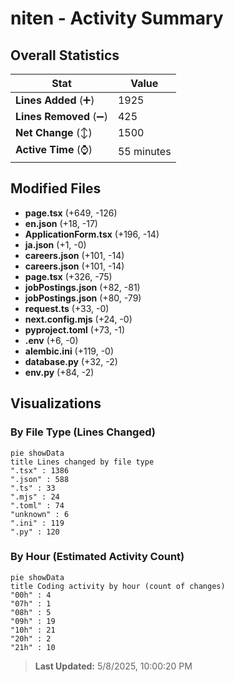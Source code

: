 # niten - Activity Summary 

## Overall Statistics

| Stat                   | Value                                                             |
| ---------------------- | ----------------------------------------------------------------- |
| **Lines Added** (➕)   | 1925                                          |
| **Lines Removed** (➖) | 425                                        |
| **Net Change** (↕)    | 1500                |
| **Active Time** (⌚)   | 55 minutes |


## Modified Files
- **page.tsx** (+649, -126)
- **en.json** (+18, -17)
- **ApplicationForm.tsx** (+196, -14)
- **ja.json** (+1, -0)
- **careers.json** (+101, -14)
- **careers.json** (+101, -14)
- **page.tsx** (+326, -75)
- **jobPostings.json** (+82, -81)
- **jobPostings.json** (+80, -79)
- **request.ts** (+33, -0)
- **next.config.mjs** (+24, -0)
- **pyproject.toml** (+73, -1)
- **.env** (+6, -0)
- **alembic.ini** (+119, -0)
- **database.py** (+32, -2)
- **env.py** (+84, -2)

## Visualizations

### By File Type (Lines Changed)

```mermaid
pie showData
title Lines changed by file type
".tsx" : 1386
".json" : 588
".ts" : 33
".mjs" : 24
".toml" : 74
"unknown" : 6
".ini" : 119
".py" : 120
```

### By Hour (Estimated Activity Count)

```mermaid
pie showData
title Coding activity by hour (count of changes)
"00h" : 4
"07h" : 1
"08h" : 5
"09h" : 19
"10h" : 21
"20h" : 2
"21h" : 10
```


> **Last Updated:** 5/8/2025, 10:00:20 PM